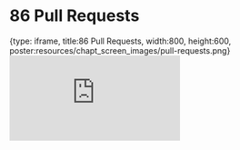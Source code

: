 # 86 Pull Requests
 
{type: iframe, title:86 Pull Requests, width:800, height:600, poster:resources/chapt_screen_images/pull-requests.png}
![](https://datatrail-jhu.github.io/DataTrail/no_toc/pull-requests.html)
 

 
